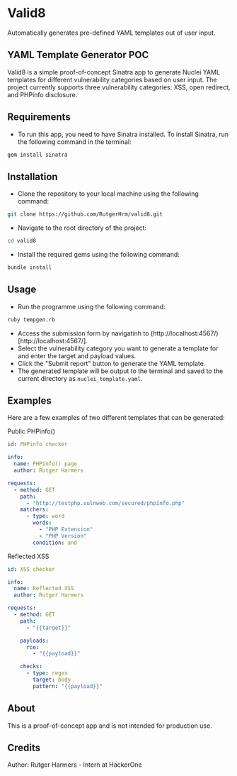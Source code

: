 # Valid8
Automatically generates pre-defined YAML templates out of user input.  

## YAML Template Generator POC
Valid8 is a simple proof-of-concept Sinatra app to generate Nuclei YAML templates for different vulnerability categories based on user input. The project currently supports three vulnerability categories: XSS, open redirect, and PHPinfo disclosure.

## Requirements
- To run this app, you need to have Sinatra installed. To install Sinatra, run the following command in the terminal:
```bash
gem install sinatra
```

## Installation
- Clone the repository to your local machine using the following command:
```bash
git clone https://github.com/RutgerHrm/valid8.git
```
- Navigate to the root directory of the project:
```bash
cd valid8
```
- Install the required gems using the following command:
```bash
bundle install
```

## Usage
- Run the programme using the following command:
```bash
ruby tempgen.rb
``` 
- Access the submission form by navigatinh to (http://localhost:4567/)[http://localhost:4567/].
- Select the vulnerability category you want to generate a template for and enter the target and payload values.
- Click the "Submit report" button to generate the YAML template.
- The generated template will be output to the terminal and saved to the current directory as ```nuclei_template.yaml```.

## Examples
Here are a few examples of two different templates that can be generated:

Public PHPinfo()
```yaml
id: PHPinfo checker

info:
  name: PHPinfo() page
  author: Rutger Harmers

requests:
  - method: GET
    path:
      - "http://testphp.vulnweb.com/secured/phpinfo.php"
    matchers:
      - type: word
        words:
          - "PHP Extension"
          - "PHP Version"
        condition: and
```

Reflected XSS
```yaml
id: XSS checker

info:
  name: Reflected XSS
  author: Rutger Harmers

requests:
  - method: GET
    path:
      - "{{target}}"

    payloads:
      rce:
        - "{{payload}}"

    checks:
      - type: regex
        target: body
        pattern: "{{payload}}"
```

## About
This is a proof-of-concept app and is not intended for production use.

## Credits
Author: Rutger Harmers - Intern at HackerOne
